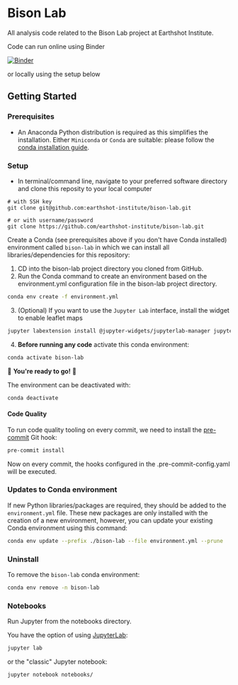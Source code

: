 # Bison Lab

All analysis code related to the Bison Lab project at Earthshot Institute.

Code can run online using Binder

[![Binder](https://mybinder.org/badge_logo.svg)](https://mybinder.org/v2/gh/earthshot-institute/bison-lab/main)

or locally using the setup below

## Getting Started

### Prerequisites
* An Anaconda Python distribution is required as this simplifies the installation. Either `Miniconda` or `Conda` are suitable: please follow the [conda installation guide](https://docs.conda.io/projects/conda/en/latest/user-guide/install/index.html).

### Setup

* In terminal/command line, navigate to your preferred software directory and clone this reposity to your local computer

```
# with SSH key
git clone git@github.com:earthshot-institute/bison-lab.git

# or with username/password
git clone https://github.com/earthshot-institute/bison-lab.git
```

Create a Conda (see prerequisites above if you don't have Conda installed) environment called `bison-lab` in which we can install all libraries/dependencies for this repository:

1. CD into the bison-lab project directory you cloned from GitHub.
2. Run the Conda command to create an environment based on the environment.yml configuration file in the bison-lab project directory.
```bash
conda env create -f environment.yml
```
3. (Optional) If you want to use the `Jupyter Lab` interface, install the widget to enable leaflet maps
```bash
jupyter labextension install @jupyter-widgets/jupyterlab-manager jupyter-leaflet
```

4. **Before running any code** activate this conda environment:

```bash
conda activate bison-lab
```

:tada: **You're ready to go!** :tada:


The environment can be deactivated with:

```bash
conda deactivate
```

#### Code Quality

To run code quality tooling on every commit, we need to install the [pre-commit](https://pre-commit.com) Git hook:

```bash
pre-commit install
```

Now on every commit, the hooks configured in the .pre-commit-config.yaml will be executed.

### Updates to Conda environment

If new Python libraries/packages are required, they should be added to the `environment.yml` file. These new packages are only installed with the creation of a new environment, however, you can update your existing Conda environment using this command:

```bash
conda env update --prefix ./bison-lab --file environment.yml --prune
```

### Uninstall

To remove the `bison-lab` conda environment:

```bash
conda env remove -n bison-lab
```

### Notebooks

Run Jupyter from the notebooks directory.

You have the option of using [JupyterLab](https://jupyterlab.readthedocs.io/en/stable/index.html):

```bash
jupyter lab
```

or the "classic" Jupyter notebook:

```bash
jupyter notebook notebooks/
```
